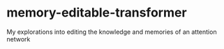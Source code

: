 # memory-editable-transformer
My explorations into editing the knowledge and memories of an attention network
